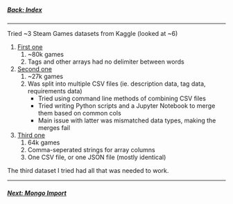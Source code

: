
##### [Back: Index](0-Index.md)

<hr>

Tried ~3 Steam Games datasets from Kaggle (looked at ~6)

1. [First one](https://www.kaggle.com/datasets/deepann/80000-steam-games-dataset)
	1. ~80k games
	2. Tags and other arrays had no delimiter between words
2. [Second one](https://www.kaggle.com/datasets/nikdavis/steam-store-games)
	1. ~27k games
	2. Was split into multiple CSV files (ie. description data, tag data, requirements data)
		- Tried using command line methods of combining CSV files
		- Tried writing Python scripts and a Jupyter Notebook to merge them based on common cols
		- Main issue with latter was mismatched data types, making the merges fail
3. [Third one](https://www.kaggle.com/datasets/fronkongames/steam-games-dataset?select=games.json)
	1. 64k games
	2. Comma-seperated strings for array columns
	3. One CSV file, or one JSON file (mostly identical)

The third dataset I tried had all that was needed to work.

<hr>

##### [Next: Mongo Import](2-MongoImport.md)
